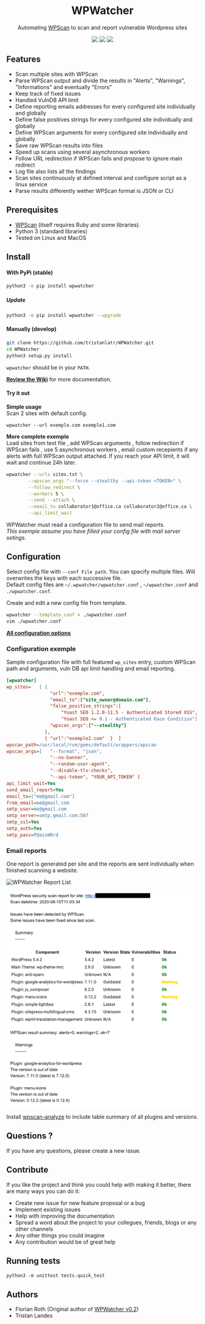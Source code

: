 


<h1 align="center">WPWatcher</h1>

<p align="center">
  Automating <a href="https://wpscan.org/" title="homepage" target="_blank">WPScan</a> to scan and report vulnerable Wordpress sites
  <br>
</p>

<p align="center">
  <a href="https://github.com/tristanlatr/WPWatcher/actions" target="_blank"><img src="https://github.com/tristanlatr/WPWatcher/workflows/test/badge.svg"></a>
  <a href="https://codecov.io/gh/tristanlatr/WPWatcher" target="_blank"><img src="https://codecov.io/gh/tristanlatr/WPWatcher/branch/master/graph/badge.svg"></a>
  <a href="https://pypi.org/project/WPWatcher/" target="_blank"><img src="https://badge.fury.io/py/wpwatcher.svg"></a>
  <!-- <a href="https://codeclimate.com/github/tristanlatr/WPWatcher" target="_blank"><img src="https://codeclimate.com/github/tristanlatr/WPWatcher/badges/gpa.svg"></a> -->

</p>

## Features
  - Scan multiple sites with WPScan
  - Parse WPScan output and divide the results in "Alerts", "Warnings", "Informations" and eventually "Errors"
  - Keep track of fixed issues
  - Handled VulnDB API limit
  - Define reporting emails addresses for every configured site individually and globally
  - Define false positives strings for every configured site individually and globally
  - Define WPScan arguments for every configured site individually and globally
  - Save raw WPScan results into files
  - Speed up scans using several asynchronous workers
  - Follow URL redirection if WPScan fails and propose to ignore main redirect 
  - Log file also lists all the findings 
  - Scan sites continuously at defined interval and configure script as a linux service
  - Parse results differently wether WPScan format is JSON or CLI

## Prerequisites 
  - [WPScan](http://wpscan.org/) (itself requires Ruby and some libraries).   
  - Python 3 (standard libraries)
  - Tested on Linux and MacOS

## Install
#### With PyPi (stable)
```bash
python3 -m pip install wpwatcher
```

#####  Update
```bash
python3 -m pip install wpwatcher --upgrade
```

#### Manually (develop)
```bash
git clone https://github.com/tristanlatr/WPWatcher.git
cd WPWatcher
python3 setup.py install
```
`wpwatcher` should be in your `PATH`.

**[Review the Wiki](https://github.com/tristanlatr/WPWatcher/wiki)** for more documentation.

#### Try it out

**Simple usage**  
Scan 2 sites with default config.

    wpwatcher --url exemple.com exemple1.com
    
**More complete exemple**  
Load sites from text file , add WPScan arguments , follow redirection if WPScan fails , use 5 asynchronous workers , email custom recepients if any alerts with full WPScan output attached. If you reach your API limit, it will wait and continue 24h later.

```bash
wpwatcher --urls sites.txt \
        --wpscan_args "--force --stealthy --api-token <TOKEN>" \
        --follow_redirect \
        --workers 5 \
        --send --attach \
        --email_to collaborator1@office.ca collaborator2@office.ca \
        --api_limit_wait
```

WPWatcher must read a configuration file to send mail reports.  
*This exemple assume you have filled your config file with mail server setings*.

## Configuration

Select config file with `--conf File path`. You can specify multiple files. Will overwrites the keys with each successive file.  
Default config files are `~/.wpwatcher/wpwatcher.conf` , `~/wpwatcher.conf` and `./wpwatcher.conf`.

Create and edit a new config file from template.

```bash
wpwatcher --template_conf > ./wpwatcher.conf
vim ./wpwatcher.conf
```

**[All configuration options](https://github.com/tristanlatr/WPWatcher/wiki/All-configuration-options)**

### Configuration exemple

Sample configuration file with full featured `wp_sites` entry, custom WPScan path and arguments, vuln DB api limit handling and email reporting.

```ini
[wpwatcher]
wp_sites=   [ {   
                "url":"exemple.com",
                "email_to":["site_owner@domain.com"],
                "false_positive_strings":[
                    "Yoast SEO 1.2.0-11.5 - Authenticated Stored XSS",
                    "Yoast SEO <= 9.1 - Authenticated Race Condition"],
                "wpscan_args":["--stealthy"]
              },
              { "url":"exemple2.com"  }  ]
wpscan_path=/usr/local/rvm/gems/default/wrappers/wpscan
wpscan_args=[   "--format", "json",
                "--no-banner",
                "--random-user-agent", 
                "--disable-tls-checks",
                "--api-token", "YOUR_API_TOKEN" ]
api_limit_wait=Yes
send_email_report=Yes
email_to=["me@gmail.com"]
from_email=me@gmail.com
smtp_user=me@gmail.com
smtp_server=smtp.gmail.com:587
smtp_ssl=Yes
smtp_auth=Yes
smtp_pass=P@assW0rd
```


### Email reports

One report is generated per site and the reports are sent individually when finished scanning a website.  

![WPWatcher Report List](/screens/wpwatcher-report-list.png "WPWatcher Report")

![WPWatcher Report](/screens/wpwatcher-report.png "WPWatcher Report")

Install [wpscan-analyze](https://github.com/lukaspustina/wpscan-analyze) to include table summary of all plugins and versions.  

## Questions ?
If you have any questions, please create a new issue.

## Contribute
If you like the project and think you could help with making it better, there are many ways you can do it:

- Create new issue for new feature proposal or a bug
- Implement existing issues
- Help with improving the documentation
- Spread a word about the project to your collegues, friends, blogs or any other channels
- Any other things you could imagine
- Any contribution would be of great help

## Running tests
```
python3 -m unittest tests.quick_test
```

## Authors
- Florian Roth (Original author of [WPWatcher v0.2](https://github.com/Neo23x0/WPWatcher))
- Tristan Landes
